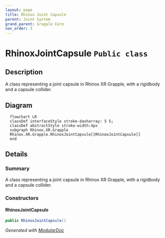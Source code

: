 ```yaml
---
layout: page
title: Rhinox Joint Capsule
parent: Joint System
grand_parent: Grapple Core
nav_order: 3
---
```

# RhinoxJointCapsule `Public class`

## Description

A class representing a joint capsule in Rhinox XR Grapple, with a rigidbody and a capsule collider.

## Diagram

```mermaid
  flowchart LR
  classDef interfaceStyle stroke-dasharray: 5 5;
  classDef abstractStyle stroke-width:4px
  subgraph Rhinox.XR.Grapple
  Rhinox.XR.Grapple.RhinoxJointCapsule[[RhinoxJointCapsule]]
  end
```

## Details

### Summary

A class representing a joint capsule in Rhinox XR Grapple, with a rigidbody and a capsule collider.

### Constructors

#### RhinoxJointCapsule

```csharp
public RhinoxJointCapsule()
```

*Generated with* [*ModularDoc*](https://github.com/hailstorm75/ModularDoc)

